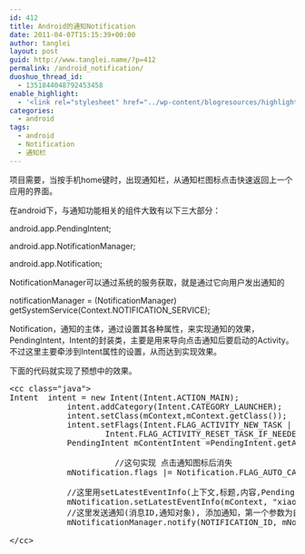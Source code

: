 ```yaml
---
id: 412
title: Android的通知Notification
date: 2011-04-07T15:15:39+00:00
author: tanglei
layout: post
guid: http://www.tanglei.name/?p=412
permalink: /android_notification/
duoshuo_thread_id:
  - 1351844048792453458
enable_highlight:
  - '<link rel="stylesheet" href="../wp-content/blogresources/highlightconfig/highlight.default.min.css"><script src="../wp-content/blogresources/highlightconfig/jquery-2.1.4.min.js"></script><script src="../wp-content/blogresources/highlightconfig/enable_highlight.js"></script>'
categories:
  - android
tags:
  - android
  - Notification
  - 通知栏
---
```

项目需要，当按手机home键时，出现通知栏，从通知栏图标点击快速返回上一个应用的界面。
  
在android下，与通知功能相关的组件大致有以下三大部分：
  
android.app.PendingIntent;
  
android.app.NotificationManager;
  
android.app.Notification;

NotificationManager可以通过系统的服务获取，就是通过它向用户发出通知的
  
notificationManager = (NotificationManager) getSystemService(Context.NOTIFICATION_SERVICE);
  
Notification，通知的主体，通过设置其各种属性，来实现通知的效果，PendingIntent，Intent的封装类，主要是用来导向点击通知后要启动的Activity。不过这里主要牵涉到Intent属性的设置，从而达到实现效果。
  
下面的代码就实现了预想中的效果。

<pre>&lt;cc class="java">
Intent	intent = new Intent(Intent.ACTION_MAIN);
			intent.addCategory(Intent.CATEGORY_LAUNCHER);
			intent.setClass(mContext,mContext.getClass());
			intent.setFlags(Intent.FLAG_ACTIVITY_NEW_TASK | 
					Intent.FLAG_ACTIVITY_RESET_TASK_IF_NEEDED);
			PendingIntent mContentIntent =PendingIntent.getActivity(mContext,0, intent, 0);
			
                      //这句实现 点击通知图标后消失
			mNotification.flags |= Notification.FLAG_AUTO_CANCEL;
			
			//这里用setLatestEventInfo(上下文,标题,内容,PendingIntent) 
			mNotification.setLatestEventInfo(mContext, "xiaomii", mContext.getClass()+"", mContentIntent);
			//这里发送通知(消息ID,通知对象), 添加通知，第一个参数为自定义的通知唯一标识  
	        mNotificationManager.notify(NOTIFICATION_ID, mNotification);    

&lt;/cc></pre>